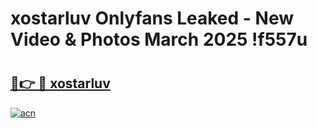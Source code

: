 # xostarluv Onlyfans Leaked - New Video & Photos March 2025 !f557u

# <h2><a href="https://ypk9fp.iuczelnia.edu.pl?title=xostarluv&ref=f557u">🔗👉 🔴 xostarluv</a></h2>

[![acn](https://github.com/user-attachments/assets/0f9c940e-d8b0-45ae-aac7-cd30a18b3e1c)](https://ypk9fp.iuczelnia.edu.pl?title=xostarluv&ref=f557u)

